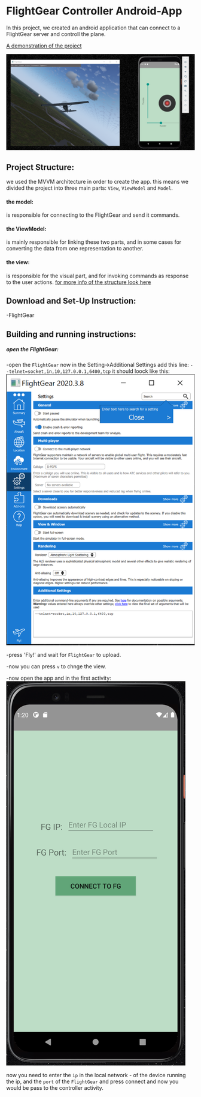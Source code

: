 # FlightGear Controller Android-App

In this project, we created an android application that can connect to a FlightGear server and controll the plane.

[A demonstration of the project](link)

![demonstration image](readme-resources/demo.PNG?raw=TRUE "demonstration image")

## Project Structure:
we used the MVVM architecture in order to create the app.
this means we divided the project into three main parts: `View`, `ViewModel` and `Model`.
#### the model:
is responsible for connecting to the FlightGear and send it commands.
#### the ViewModel:
is mainly responsible for linking these two parts,  and in some cases for converting the data from one representation to another.
#### the view:
is responsible for the visual part, and for invoking commands as response to the user actions.
[for more info of the structure look here](Structure.md)


## Download and Set-Up Instruction:
-FlightGear

## Building and running instructions:
##### open the FlightGear:
-open the `FlightGear` now in the Setting->Additional Settings add this line:
`--telnet=socket,in,10,127.0.0.1,6400,tcp`
it should loock like this:
![FG settings](readme-resources/fg_settings.PNG?raw=TRUE "FG settings")

-press 'Fly!' and wait for `FlightGear` to upload.

-now you can press `v` to chnge the view.

-now open the app and in the first activity:
![first activity](readme-resources/first_activity.PNG?raw=TRUE "first activity")

now you need to enter the `ip` 
in the local network - of the device running the ip, and the `port` of the 
`FlightGear` and press connect and now you would be pass to the controller activity.
